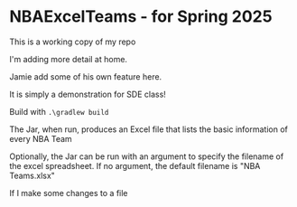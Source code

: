 # NBAExcelTeams - for Spring 2025

This is a working copy of my repo

I'm adding more detail at home.

Jamie add some of his own feature here.

It is simply a demonstration for SDE class!

Build with `.\gradlew build`

The Jar, when run, produces an Excel file that lists the basic information of every NBA Team

Optionally, the Jar can be run with an argument to specify the filename of the excel spreadsheet. If no argument, the default filename is "NBA Teams.xlsx"

If I make some changes to a file